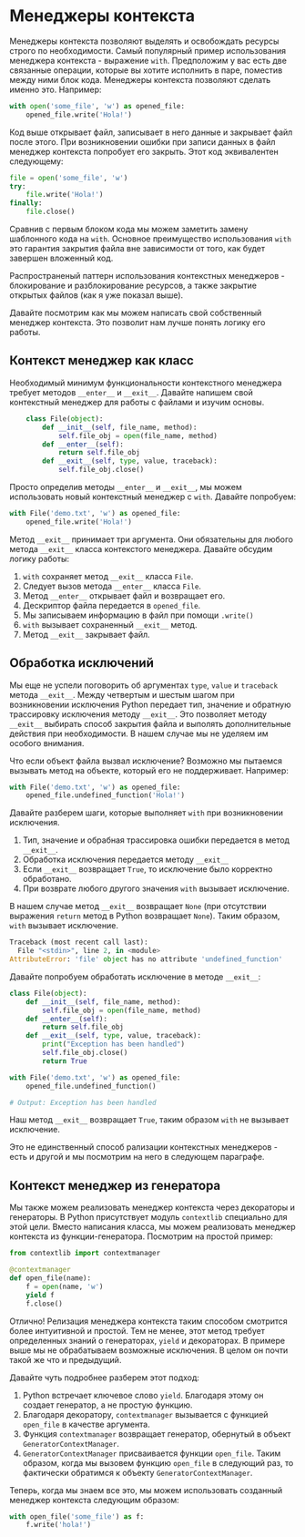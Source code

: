 # Менеджеры контекста

Менеджеры контекста позволяют выделять и освобождать ресурсы строго по
необходимости. Самый популярный пример использования менеджера контекста -
выражение `with`. Предположим у вас есть две связанные операции, которые
вы хотите исполнить в паре, поместив между ними блок кода. Менеджеры контекста
позволяют сделать именно это. Например:

```python
with open('some_file', 'w') as opened_file:
    opened_file.write('Hola!')
```

Код выше открывает файл, записывает в него данные и закрывает файл после этого.
При возникновении ошибки при записи данных в файл менеджер контекста
попробует его закрыть. Этот код эквивалентен следующему:

```python
file = open('some_file', 'w')
try:
    file.write('Hola!')
finally:
    file.close()
```

Сравнив с первым блоком кода мы можем заметить замену шаблонного кода на
`with`. Основное преимущество использования `with` это гарантия закрытия
файла вне зависимости от того, как будет завершен вложенный код.

Распространеный паттерн использования контекстных менеджеров - блокирование и
разблокирование ресурсов, а также закрытие открытых файлов (как я уже показал
выше).

Давайте посмотрим как мы можем написать свой собственный менеджер контекста.
Это позволит нам лучше понять логику его работы.

## Контекст менеджер как класс

Необходимый минимум функциональности контекстного менеджера требует методов
`__enter__` и `__exit__`. Давайте напишем свой контекстный менеджер для
работы с файлами и изучим основы.

```python
    class File(object):
        def __init__(self, file_name, method):
            self.file_obj = open(file_name, method)
        def __enter__(self):
            return self.file_obj
        def __exit__(self, type, value, traceback):
            self.file_obj.close()
```

Просто определив методы `__enter__` и `__exit__`, мы можем использовать
новый контекстный менеджер с `with`. Давайте попробуем:

```python
with File('demo.txt', 'w') as opened_file:
    opened_file.write('Hola!')
```

Метод `__exit__` принимает три аргумента. Они обязательны для любого метода
`__exit__` класса контекстого менеджера. Давайте обсудим логику работы:

1. `with` сохраняет метод `__exit__` класса `File`.
2. Следует вызов метода `__enter__` класса `File`.
3. Метод `__enter__` открывает файл и возвращает его.
4. Дескриптор файла передается в `opened_file`.
5. Мы записываем информацию в файл при помощи `.write()`
6. `with` вызывает сохраненный `__exit__` метод.
7. Метод `__exit__` закрывает файл.

## Обработка исключений

Мы еще не успели поговорить об аргументах `type`, `value` и `traceback`
метода `__exit__`. Между четвертым и шестым шагом при возникновении
исключения Python передает тип, значение и обратную трассировку исключения
методу `__exit__`. Это позволяет методу `__exit__` выбирать способ закрытия
файла и выполять дополнительные действия при необходимости. В нашем случае
мы не уделяем им особого внимания.

Что если объект файла вызвал исключение? Возможно мы пытаемся вызывать метод
на объекте, который его не поддерживает. Например:

```python
with File('demo.txt', 'w') as opened_file:
    opened_file.undefined_function('Hola!')
```

Давайте разберем шаги, которые выполняет `with` при возникновении
исключения.

1. Тип, значение и обрабная трассировка ошибки передается в метод
   `__exit__`.
2. Обработка исключения передается методу `__exit__`
3. Если `__exit__` возвращает `True`, то исключение было корректно обработано.
4. При возврате любого другого значения `with` вызывает исключение.

В нашем случае метод `__exit__` возвращает `None` (при отсутствии
выражения `return` метод в Python возвращает `None`). Таким образом, `with`
вызывает исключение.

```python
Traceback (most recent call last):
  File "<stdin>", line 2, in <module>
AttributeError: 'file' object has no attribute 'undefined_function'
```

Давайте попробуем обработать исключение в методе `__exit__`:

```python
class File(object):
    def __init__(self, file_name, method):
        self.file_obj = open(file_name, method)
    def __enter__(self):
        return self.file_obj
    def __exit__(self, type, value, traceback):
        print("Exception has been handled")
        self.file_obj.close()
        return True

with File('demo.txt', 'w') as opened_file:
    opened_file.undefined_function()

# Output: Exception has been handled
```

Наш метод `__exit__` возвращает `True`, таким образом `with` не вызывает
исключение.

Это не единственный способ рализации контекстных менеджеров - есть и другой
и мы посмотрим на него в следующем параграфе.

## Контекст менеджер из генератора

Мы также можем реализовать менеджер контекста через декораторы и генераторы.
В Python присутствует модуль `contextlib` специально для этой цели. Вместо
написания класса, мы можем реализовать менеджер контекста из
функции-генератора. Посмотрим на простой пример:

```python
from contextlib import contextmanager

@contextmanager
def open_file(name):
    f = open(name, 'w')
    yield f
    f.close()
```

Отлично! Релизация менеджера контекста таким способом смотрится более
интуитивной и простой. Тем не менее, этот метод требует определенных
знаний о генераторах, `yield` и декораторах. В примере выше мы не
обрабатываем возможные исключения. В целом он почти такой же что и
предыдущий.

Давайте чуть подробнее разберем этот подход:

1. Python встречает ключевое слово `yield`. Благодаря этому он создает
   генератор, а не простую функцию.
2. Благодаря декоратору, `contextmanager` вызывается с функцией
   `open_file` в качестве аргумента.
3. Функция `contextmanager` возвращает генератор, обернутый в объект
   `GeneratorContextManager`.
4. `GeneratorContextManager` присваивается функции `open_file`. Таким
   образом, когда мы вызовем функцию `open_file` в следующий раз, то
   фактически обратимся к объекту `GeneratorContextManager`.

Теперь, когда мы знаем все это, мы можем использовать созданный менеджер
контекста следующим образом:

```python
with open_file('some_file') as f:
    f.write('hola!')
```
